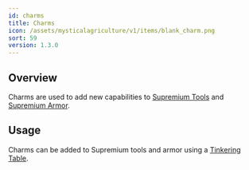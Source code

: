 ```yaml
---
id: charms
title: Charms
icon: /assets/mysticalagriculture/v1/items/blank_charm.png
sort: 59
version: 1.3.0
---
```


## Overview

Charms are used to add new capabilities to [Supremium Tools](essence-tools.md) and [Supremium Armor](essence-armor.md).

## Usage

Charms can be added to Supremium tools and armor using a [Tinkering Table](../blocks/tinkering-table.md).
